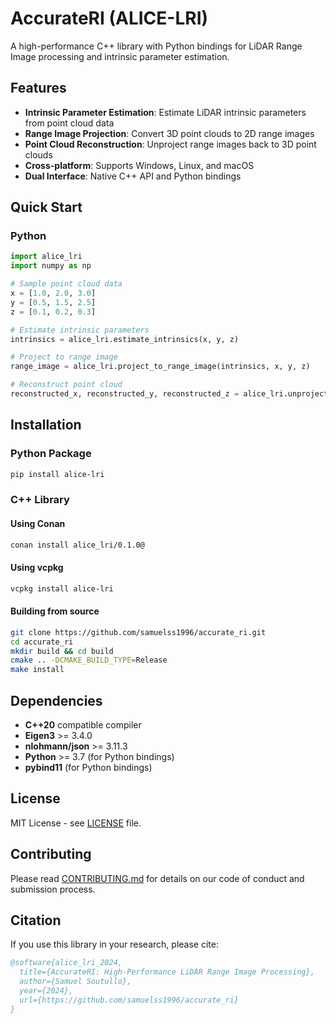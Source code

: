 # AccurateRI (ALICE-LRI)

A high-performance C++ library with Python bindings for LiDAR Range Image processing and intrinsic parameter estimation.

## Features

- **Intrinsic Parameter Estimation**: Estimate LiDAR intrinsic parameters from point cloud data
- **Range Image Projection**: Convert 3D point clouds to 2D range images
- **Point Cloud Reconstruction**: Unproject range images back to 3D point clouds
- **Cross-platform**: Supports Windows, Linux, and macOS
- **Dual Interface**: Native C++ API and Python bindings

## Quick Start

### Python

```python
import alice_lri
import numpy as np

# Sample point cloud data
x = [1.0, 2.0, 3.0]
y = [0.5, 1.5, 2.5] 
z = [0.1, 0.2, 0.3]

# Estimate intrinsic parameters
intrinsics = alice_lri.estimate_intrinsics(x, y, z)

# Project to range image
range_image = alice_lri.project_to_range_image(intrinsics, x, y, z)

# Reconstruct point cloud
reconstructed_x, reconstructed_y, reconstructed_z = alice_lri.unproject_to_point_cloud(intrinsics, range_image)
```

## Installation

### Python Package

```bash
pip install alice-lri
```

### C++ Library

#### Using Conan
```bash
conan install alice_lri/0.1.0@
```

#### Using vcpkg
```bash
vcpkg install alice-lri
```

#### Building from source
```bash
git clone https://github.com/samuelss1996/accurate_ri.git
cd accurate_ri
mkdir build && cd build
cmake .. -DCMAKE_BUILD_TYPE=Release
make install
```

## Dependencies

- **C++20** compatible compiler
- **Eigen3** >= 3.4.0
- **nlohmann/json** >= 3.11.3
- **Python** >= 3.7 (for Python bindings)
- **pybind11** (for Python bindings)

## License

MIT License - see [LICENSE](LICENSE) file.

## Contributing

Please read [CONTRIBUTING.md](CONTRIBUTING.md) for details on our code of conduct and submission process.

## Citation

If you use this library in your research, please cite:

```bibtex
@software{alice_lri_2024,
  title={AccurateRI: High-Performance LiDAR Range Image Processing},
  author={Samuel Soutullo},
  year={2024},
  url={https://github.com/samuelss1996/accurate_ri}
}
```
